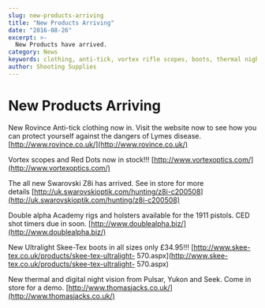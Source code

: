 ```yaml
---
slug: new-products-arriving
title: "New Products Arriving"
date: "2016-08-26"
excerpt: >-
  New Products have arrived.
category: News
keywords: clothing, anti-tick, vortex rifle scopes, boots, thermal night vision, pulsar, yukon
author: Shooting Supplies
---
```


# **New Products Arriving**

New Rovince Anti-tick clothing now in. Visit the website now to see how you can protect yourself against the dangers of Lymes disease. [http://www.rovince.co.uk/](http://www.rovince.co.uk/)

Vortex scopes and Red Dots now in stock!!! [http://www.vortexoptics.com/](http://www.vortexoptics.com/)

The all new Swarovski Z8i has arrived. See in store for more details [http://uk.swarovskioptik.com/hunting/z8i-c200508](http://uk.swarovskioptik.com/hunting/z8i-c200508)

Double alpha Academy rigs and holsters available for the 1911 pistols. CED shot timers due in soon. [http://www.doublealpha.biz/](http://www.doublealpha.biz/)

New Ultralight Skee-Tex boots in all sizes only £34.95!!! [http://www.skee-tex.co.uk/products/skee-tex-ultralight- 570.aspx](http://www.skee-tex.co.uk/products/skee-tex-ultralight- 570.aspx)

New thermal and digital night vision from Pulsar, Yukon and Seek. Come in store for a demo. [http://www.thomasjacks.co.uk/](http://www.thomasjacks.co.uk/)
